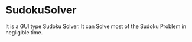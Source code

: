 # SudokuSolver
It is a GUI type Sudoku Solver. It can Solve most of the Sudoku Problem in negligible time.
